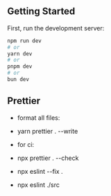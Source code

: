 ## Getting Started

First, run the development server:

```bash
npm run dev
# or
yarn dev
# or
pnpm dev
# or
bun dev
```

## Prettier

- format all files:
- yarn prettier . --write

- for ci:
- npx prettier . --check
- npx eslint --fix .
- npx eslint ./src
